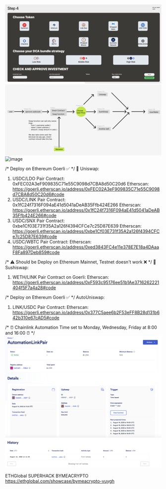 ![Alt text](image-3.png)
![Alt text](image.png)
![image](https://github.com/Solidityarchitect/ethglobal-buymeacrypto/assets/125990317/3df20a11-82e0-4ba4-bd59-6841f0fcaec6)

/* Deploy on Ethereum Goerli ✅ */
🦄️ Uniswap: 
1. USDC/LDO Pair Contract: 0xFEC02A3eF909835C71e55C9098d7CBA8d50C20d6
Etherscan: https://goerli.etherscan.io/address/0xFEC02A3eF909835C71e55C9098d7CBA8d50C20d6#code
2. USDC/LINK Pair Contract: 0x1fC24f7316F094aE41d5041aDeAB35Ffb424E266
Etherscan: https://goerli.etherscan.io/address/0x1fC24f7316F094aE41d5041aDeAB35Ffb424E266#code
3. USDC/SNX Pair Contract: 0xbe1Cf03E731f35A2a126f4394CFCe7c25D87E639
Etherscan: https://goerli.etherscan.io/address/0xbe1Cf03E731f35A2a126f4394CFCe7c25D87E639#code
4. USDC/WBTC Pair Contract:
Etherscan: https://goerli.etherscan.io/address/0xed3843FC4e11e378E7E18a4DAaaF8Fa897Deb859#code


/* ⚠️ Should be Deploy on Ethereum Mainnet, Testnet doesn't work ❌ */
🍣 Sushiswap: 
1. WETH/LINK Pair Contract on Goerli:
Etherscan: https://goerli.etherscan.io/address/0xF593c95176ee51b1Ae3716262221404f5F7a4a28#code

/* Deploy on Ethereum Goerli ✅ */
AutoUniswap:
1. LINK/USDC Pair Contract:
Etherscan: https://goerli.etherscan.io/address/0x377C5aee6b2F53eFF8B28d131b642b310e67cAD5#code

/* ⏰ Chainlink Automation Time set to Monday, Wednesday, Friday at 8:00 and 16:00 ⏰ */
![Alt text](image-1.png)
![Alt text](image-2.png)


ETHGlobal SUPERHACK BYMEACRYPTO
https://ethglobal.com/showcase/bymeacrypto-vuygh
